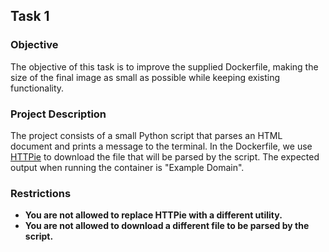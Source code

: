 
## Task 1

### Objective

The objective of this task is to improve the supplied Dockerfile, making the size of the final image as small as possible while keeping existing functionality.

### Project Description

The project consists of a small Python script that parses an HTML document and prints a message to the terminal. In the Dockerfile, we use [HTTPie](https://httpie.io/) to download the file that will be parsed by the script. The expected output when running the container is "Example Domain".

### Restrictions

- **You are not allowed to replace HTTPie with a different utility.**
- **You are not allowed to download a different file to be parsed by the script.**
